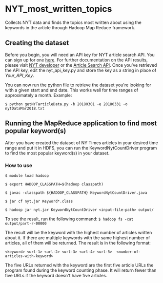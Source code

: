 # NYT_most_written_topics
Collects NYT data and finds the topics most written about using the keywords in the article through Hadoop Map Reduce framework.

## Creating the dataset
Before you begin, you will need an API key for NYT article search API. You can sign up for one [here](https://developer.nytimes.com/signup). For further documentation on the API results, please visit [NYT developer](https://developer.nytimes.com/) or the [Article Search API](https://developer.nytimes.com/article_search_v2.json).
Once you've retrieved the API key, edit the nyt_api_key.py and store the key as a string in place of *Your_API_Key*.

You can now run the python file to retrieve the dataset you're looking for with a given start and end date. This works well for time ranges of approximately a month. Example:

`$ python getNYTarticleData.py -b 20180301 -e 20180331 -o nytDataMar2018.txt`

## Running the MapReduce application to find most popular keyword(s)
After you have created the dataset of NY Times articles in your desired time range and put it in HDFS, you can run the KeywordNytCountDriver program to find the most popular keyword(s) in your dataset.
### How to use
`$ module load hadoop`

`$ export HADOOP_CLASSPATH=$(hadoop classpath)`

`$ javac -classpath ${HADOOP_CLASSPATH} KeywordNytCountDriver.java`

`$ jar cf nyt.jar Keyword*.class`

`$ hadoop jar nyt.jar KeywordNytCountDriver <input-file-path> output/`


To see the result, run the following command:
`$ hadoop fs -cat output/part-r-00000`

The result will be the keyword with the highest number of articles written about it. If there are multiple keywords with the same highest number of articles, all of them will be returned. The result is in the following format:

`<keyword> <url-1> <url-2> <url-3> <url-4> <url-5>	<number-of-articles-with-keyword>`

The five URLs returned with the keyword are the first five article URLs the program found during the keyword counting phase. It will return fewer than five URLs if the keyword doesn't have five articles.
